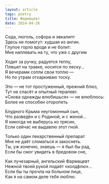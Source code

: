 ```yaml
---
layout: article
tags: poetry
title: Фармацевт
date: 2014-04-26
---
```


Сода, люголь, софора и эвкалипт<br>
Здесь не помогут: худшая из ангин.<br>
Глупое горло вроде и не болит:<br>
Мне наплевать на ту, что уже с другим<br>

Ходит за ручку, радуется теплу,<br>
Пляшет на травке, носится по песку...<br>
Я вечерами сопли свои топлю —<br>
Но по утрам отхаркиваю тоску.<br>

Это — не тот простуженный, прежний блюз,<br>
Тут не спасёт и опытный терапевт.<br>
«Снова однажды влюбишься» — не влюблюсь:<br>
Более не способен оторопеть<br>

Блудного Крыма неугомонный сын,<br>
Что разведён и с Родиной, и с женой...<br>
Я никогда не выберусь из трясин,<br>
Если сейчас не выдавлю этот гной.<br>

Только один лекарственный препарат<br>
Мне не даёт сломаться и закоснеть.<br>
Ты, уж конечно, знаешь — я был бы рад,<br>
Если бы смог увидеть в бредовом сне,<br>

Как лучезарный, ангельский Фармацевт<br>
Нежной твоей рукой подаёт «колдфлю»...<br>
Если бы ты прочла на больном лице,<br>
Как я на самом деле тебя люблю.
